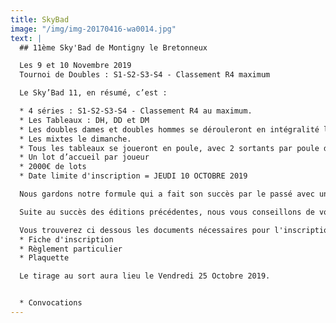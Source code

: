 ```yaml
---
title: SkyBad
image: "/img/img-20170416-wa0014.jpg"
text: |
  ## 11ème Sky'Bad de Montigny le Bretonneux

  Les 9 et 10 Novembre 2019
  Tournoi de Doubles : S1-S2-S3-S4 - Classement R4 maximum

  Le Sky’Bad 11, en résumé, c’est :

  * 4 séries : S1-S2-S3-S4 - Classement R4 au maximum.
  * Les Tableaux : DH, DD et DM
  * Les doubles dames et doubles hommes se dérouleront en intégralité le samedi.
  * Les mixtes le dimanche.
  * Tous les tableaux se joueront en poule, avec 2 sortants par poule dans la mesure du possible
  * Un lot d’accueil par joueur
  * 2000€ de lots
  * Date limite d'inscription = JEUDI 10 OCTOBRE 2019

  Nous gardons notre formule qui a fait son succès par le passé avec un super gymnase de 7 terrains, une salle d'échauffement pour être au top avant vos matchs, une belle buvette pour vous rassasier, un stand Larde pour vous équiper comme il se doit et d'autres surprises encore !

  Suite au succès des éditions précédentes, nous vous conseillons de vous inscrire le plus tôt possible, les premiers inscrits seront les premiers servis !

  Vous trouverez ci dessous les documents nécessaires pour l'inscription:
  * Fiche d'inscription
  * Règlement particulier
  * Plaquette

  Le tirage au sort aura lieu le Vendredi 25 Octobre 2019.


  * Convocations
---
```


